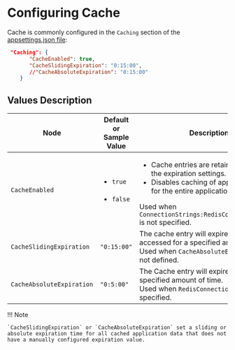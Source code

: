 # Configuring Cache
Cache is commonly configured in the `Caching` section of the [appsettings.json file](../../Configuration-Reference/appsettingsjson.md):

``` json title="appsettings.json"
 "Caching": {
       "CacheEnabled": true, 
       "CacheSlidingExpiration": "0:15:00", 
       //"CacheAbsoluteExpiration": "0:15:00"
    }
```
## Values Description 

| Node | Default or Sample Value | Description  |
| ------------- | ------------------------ | ------------ |
| `CacheEnabled` | <ul><li>`true`</li><br><li>`false`</li></ul> | <ul><li>Cache entries are retained based on the expiration settings.</li><li>Disables caching of application data for the entire application.</li></ul> Used when `ConnectionStrings:RedisConnectionString` is not specified.
| `CacheSlidingExpiration` | `"0:15:00"` | The cache entry will expire if it is not accessed for a specified amount of time.<br>Used when `CacheAbsoluteExpiration` is not defined.
| `CacheAbsoluteExpiration` | `"0:5:00"` | The Cache entry will expire after a specified amount of time. <br>Used when `RedisConnectionString` is not specified.


!!! Note 

    `CacheSlidingExpiration` or `CacheAbsoluteExpiration` set a sliding or absolute expiration time for all cached application data that does not have a manually configured expiration value.
